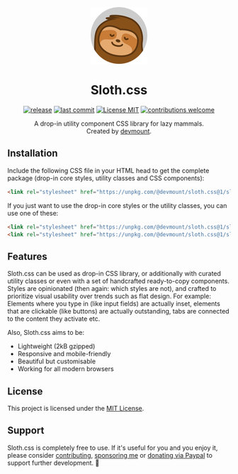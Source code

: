 <p align="center"><img src="./assets/logo.png" alt="Logo showing a smiling sloth" width="128px" /></p>
<h1 align="center">Sloth.css</h1>
<p align="center">
<a href="https://github.com/devmount/sloth.css/releases" target="_blank"><img src="https://img.shields.io/github/v/tag/devmount/sloth.css.svg?label=version&colorB=e5aa70&style=flat-square" alt="release" /></a>
<a href="https://github.com/devmount/sloth.css/commits/main" target="_blank"><img src="https://img.shields.io/github/last-commit/devmount/sloth.css?label=updated&color=e5aa70&style=flat-square" alt="last commit" /></a>
<a href="./LICENSE" target="_blank"><img src="https://img.shields.io/badge/license-MIT-e5aa70.svg?style=flat-square" alt="License MIT" /></a>
<a href="./.github/CONTRIBUTING.md" target="_blank"><img src="https://img.shields.io/badge/contributions-welcome-e5aa70.svg?style=flat-square" alt="contributions welcome" /></a>
</p>
<p align="center">A drop-in utility component CSS library for lazy mammals.<br />Created by <a href="https://github.com/devmount" target="_blank">devmount</a>.</p>
</p>

## Installation

Include the following CSS file in your HTML head to get the complete package (drop-in core styles, utility classes and CSS components):

```html
<link rel="stylesheet" href="https://unpkg.com/@devmount/sloth.css@1/sloth.min.css" />
```

If you just want to use the drop-in core styles or the utility classes, you can use one of these:

```html
<link rel="stylesheet" href="https://unpkg.com/@devmount/sloth.css@1/sloth.core.min.css" />
<link rel="stylesheet" href="https://unpkg.com/@devmount/sloth.css@1/sloth.util.min.css" />
```

## Features

Sloth.css can be used as drop-in CSS library, or additionally with curated utility classes or even with a set of handcrafted ready-to-copy components. Styles are opinionated (then again: which styles are not), and crafted to prioritize visual usability over trends such as flat design. For example: Elements where you type in (like input fields) are actually inset, elements that are clickable (like buttons) are actually outstanding, tabs are connected to the content they activate etc.

Also, Sloth.css aims to be:

- Lightweight (2kB gzipped)
- Responsive and mobile-friendly
- Beautiful but customisable
- Working for all modern browsers

## License

This project is licensed under the [MIT License](./LICENSE).

## Support

Sloth.css is completely free to use. If it's useful for you and you enjoy it, please consider [contributing](./.github/CONTRIBUTING.md), [sponsoring me](https://github.com/sponsors/devmount) or [donating via Paypal](https://paypal.me/devmount) to support further development. 🧡

